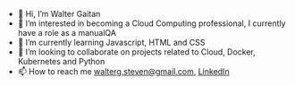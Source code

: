 - 👋 Hi, I’m Walter Gaitan
- 👀 I’m interested in becoming a Cloud Computing professional, I currently have a role as a manualQA
- 🌱 I’m currently learning Javascript, HTML and CSS
- 💞️ I’m looking to collaborate on projects related to Cloud, Docker, Kubernetes and Python
- 📫 How to reach me walterg.steven@gmail.com, [LinkedIn](https://www.linkedin.com/in/walter-steven-gaitan-gutierrez/)

<!---
Derfel-tech/Derfel-tech is a ✨ special ✨ repository because its `README.md` (this file) appears on your GitHub profile.
You can click the Preview link to take a look at your changes.
--->
